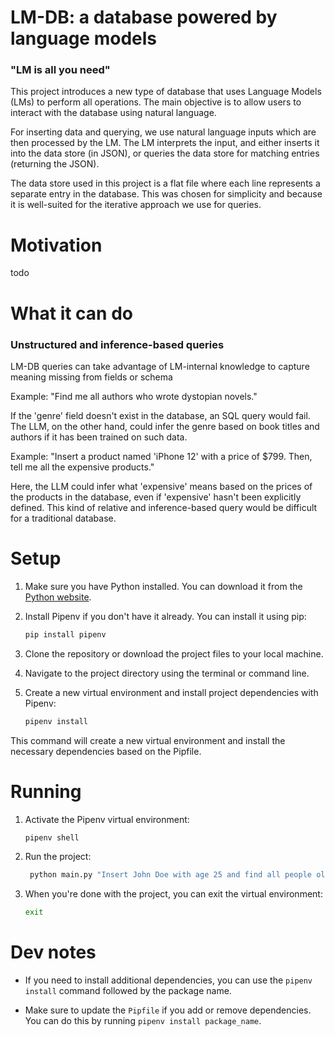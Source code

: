 # LM-DB: a database powered by language models
### "LM is all you need"
This project introduces a new type of database that uses Language Models (LMs) to perform all operations. The main objective is to allow users to interact with the database using natural language.

For inserting data and querying, we use natural language inputs which are then processed by the LM. The LM interprets the input, and either inserts it into the data store (in JSON), or queries the data store for matching entries (returning the JSON).

The data store used in this project is a flat file where each line represents a separate entry in the database. This was chosen for simplicity and because it is well-suited for the iterative approach we use for queries.

# Motivation
todo

# What it can do
### Unstructured and inference-based queries
LM-DB queries can take advantage of LM-internal knowledge to capture meaning missing from fields or schema

Example: "Find me all authors who wrote dystopian novels." 

If the 'genre' field doesn't exist in the database, an SQL query would fail. The LLM, on the other hand, could infer the genre based on book titles and authors if it has been trained on such data.

Example: "Insert a product named 'iPhone 12' with a price of $799. Then, tell me all the expensive products."

Here, the LLM could infer what 'expensive' means based on the prices of the products in the database, even if 'expensive' hasn't been explicitly defined. This kind of relative and inference-based query would be difficult for a traditional database.


# Setup

1. Make sure you have Python installed. You can download it from the [Python website](https://www.python.org/downloads/).
2. Install Pipenv if you don't have it already. You can install it using pip:

   ```bash
   pip install pipenv
   ```
3. Clone the repository or download the project files to your local machine.
4. Navigate to the project directory using the terminal or command line.
5. Create a new virtual environment and install project dependencies with Pipenv:

   ```bash
   pipenv install
   ```

This command will create a new virtual environment and install the necessary dependencies based on the Pipfile.

# Running

1. Activate the Pipenv virtual environment:
   ```bash
   pipenv shell
   ```
2. Run the project:
   ```bash
    python main.py "Insert John Doe with age 25 and find all people older than 20."
   ```
3. When you're done with the project, you can exit the virtual environment:
   ```bash
   exit
   ```

# Dev notes

- If you need to install additional dependencies, you can use the `pipenv install` command followed by the package name.

- Make sure to update the `Pipfile` if you add or remove dependencies. You can do this by running `pipenv install package_name`.
